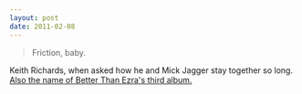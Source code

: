 ```yaml
---
layout: post
date: 2011-02-08
---
```


>Friction, baby.

Keith Richards, when asked how he and Mick Jagger stay together so long. [Also the name of Better Than Ezra's third album.](https://en.wikipedia.org/wiki/Friction,_Baby)
